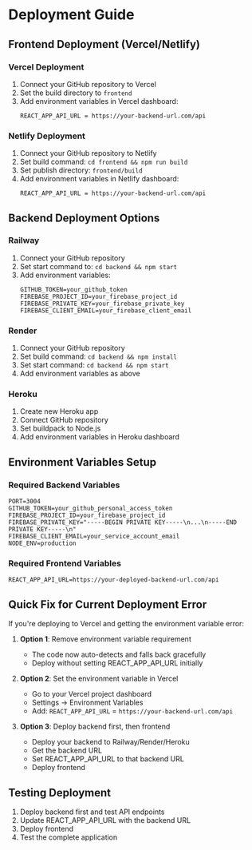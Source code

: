 # Deployment Guide

## Frontend Deployment (Vercel/Netlify)

### Vercel Deployment
1. Connect your GitHub repository to Vercel
2. Set the build directory to `frontend`
3. Add environment variables in Vercel dashboard:
   ```
   REACT_APP_API_URL = https://your-backend-url.com/api
   ```

### Netlify Deployment
1. Connect your GitHub repository to Netlify
2. Set build command: `cd frontend && npm run build`
3. Set publish directory: `frontend/build`
4. Add environment variables in Netlify dashboard:
   ```
   REACT_APP_API_URL = https://your-backend-url.com/api
   ```

## Backend Deployment Options

### Railway
1. Connect your GitHub repository
2. Set start command to: `cd backend && npm start`
3. Add environment variables:
   ```
   GITHUB_TOKEN=your_github_token
   FIREBASE_PROJECT_ID=your_firebase_project_id
   FIREBASE_PRIVATE_KEY=your_firebase_private_key
   FIREBASE_CLIENT_EMAIL=your_firebase_client_email
   ```

### Render
1. Connect your GitHub repository
2. Set build command: `cd backend && npm install`
3. Set start command: `cd backend && npm start`
4. Add environment variables as above

### Heroku
1. Create new Heroku app
2. Connect GitHub repository
3. Set buildpack to Node.js
4. Add environment variables in Heroku dashboard

## Environment Variables Setup

### Required Backend Variables
```
PORT=3004
GITHUB_TOKEN=your_github_personal_access_token
FIREBASE_PROJECT_ID=your_firebase_project_id
FIREBASE_PRIVATE_KEY="-----BEGIN PRIVATE KEY-----\n...\n-----END PRIVATE KEY-----\n"
FIREBASE_CLIENT_EMAIL=your_service_account_email
NODE_ENV=production
```

### Required Frontend Variables
```
REACT_APP_API_URL=https://your-deployed-backend-url.com/api
```

## Quick Fix for Current Deployment Error

If you're deploying to Vercel and getting the environment variable error:

1. **Option 1**: Remove environment variable requirement
   - The code now auto-detects and falls back gracefully
   - Deploy without setting REACT_APP_API_URL initially

2. **Option 2**: Set the environment variable in Vercel
   - Go to your Vercel project dashboard
   - Settings → Environment Variables
   - Add: `REACT_APP_API_URL` = `https://your-backend-url.com/api`

3. **Option 3**: Deploy backend first, then frontend
   - Deploy your backend to Railway/Render/Heroku
   - Get the backend URL
   - Set REACT_APP_API_URL to that backend URL
   - Deploy frontend

## Testing Deployment

1. Deploy backend first and test API endpoints
2. Update REACT_APP_API_URL with the backend URL
3. Deploy frontend
4. Test the complete application